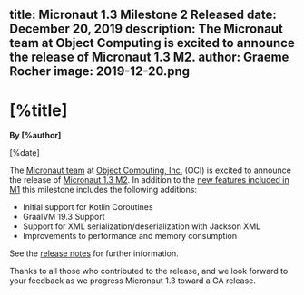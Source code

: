 title: Micronaut 1.3 Milestone 2 Released
date: December 20, 2019 
description: The Micronaut team at Object Computing is excited to announce the release of Micronaut 1.3 M2.
author: Graeme Rocher 
image: 2019-12-20.png
---

# [%title]

**By [%author]**

[%date] 

The [Micronaut team](https://objectcomputing.com/products/2gm-team) at [Object Computing, Inc.](https://objectcomputing.com/) (OCI) is excited to announce the release of [Micronaut 1.3 M2](https://github.com/micronaut-projects/micronaut-core/releases/tag/v1.3.0.M2). In addition to the [new features included in M1](https://objectcomputing.com/news/2019/11/21/micronaut-13-milestone-1-released) this milestone includes the following additions:

*   Initial support for Kotlin Coroutines
*   GraalVM 19.3 Support
*   Support for XML serialization/deserialization with Jackson XML
*   Improvements to performance and memory consumption

See the [release notes](https://docs.micronaut.io/1.3.0.M2/guide/index.html#whatsNew) for further information.

Thanks to all those who contributed to the release, and we look forward to your feedback as we progress Micronaut 1.3 toward a GA release.
